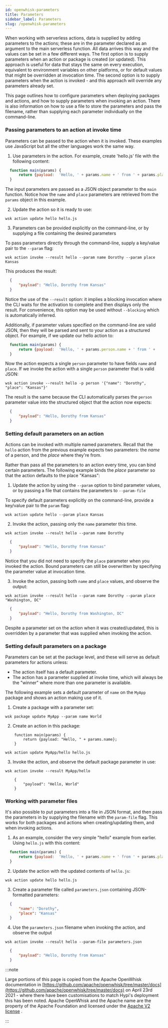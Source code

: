 ```yaml
---
id: openwhisk-parameters
title: Parameters
sidebar_label: Parameters
slug: /openwhisk-parameters
---
```


When working with serverless actions, data is supplied by adding parameters to the actions; these are in the parameter declared as an argument to the main serverless function. All data arrives this way and the values can be set in a few different ways. The first option is to supply parameters when an action or package is created (or updated). This approach is useful for data that stays the same on every execution, equivalent to environment variables on other platforms, or for default values that might be overridden at invocation time. The second option is to supply parameters when the action is invoked - and this approach will override any parameters already set.

This page outlines how to configure parameters when deploying packages and actions, and how to supply parameters when invoking an action. There is also information on how to use a file to store the parameters and pass the filename, rather than supplying each parameter individually on the command-line.

###  Passing parameters to an action at invoke time

Parameters can be passed to the action when it is invoked. These examples use JavaScript but all the other
languages work the same way.

1. Use parameters in the action. For example, create 'hello.js' file with the following content:

```javascript
  function main(params) {
      return {payload:  'Hello, ' + params.name + ' from ' + params.place};
  }
```

The input parameters are passed as a JSON object parameter to the `main` function. Notice how the `name` and `place` parameters are retrieved from the `params` object in this example.

2. Update the action so it is ready to use:

```
wsk action update hello hello.js
```

3. Parameters can be provided explicitly on the command-line, or by supplying a file containing the desired parameters

To pass parameters directly through the command-line, supply a key/value pair to the `--param` flag:
```
wsk action invoke --result hello --param name Dorothy --param place Kansas
```
This produces the result:
```json
  {
      "payload": "Hello, Dorothy from Kansas"
  }
```
Notice the use of the `--result` option: it implies a blocking invocation where the CLI waits for the activation to complete and then displays only the result. For convenience, this option may be used without `--blocking` which is automatically inferred.

Additionally, if parameter values specified on the command-line are valid JSON, then they will be parsed and sent to your action as a structured object. For example, if we update our hello action to:

```javascript
  function main(params) {
      return {payload:  'Hello, ' + params.person.name + ' from ' +                         params.person.place}; 
  }
```
Now the action expects a single `person` parameter to have fields `name` and `place`. If we invoke the action with a single `person` parameter that is valid JSON:
```
wsk action invoke --result hello -p person '{"name": "Dorothy", "place": "Kansas"}'
```
The result is the same because the CLI automatically parses the `person` parameter value into the structured object that the action now expects:

```json
  {
      "payload": "Hello, Dorothy from Kansas"
  }
```

### Setting default parameters on an action

Actions can be invoked with multiple named parameters. Recall that the `hello` action from the previous example expects two parameters: the *name* of a person, and the *place* where they're from.

Rather than pass all the parameters to an action every time, you can bind certain parameters. The following example binds the *place* parameter so that the action defaults to the place "Kansas":

1. Update the action by using the `--param` option to bind parameter values, or by passing a file that contains the parameters to `--param-file` 

To specify default parameters explicitly on the command-line, provide a key/value pair to the `param` flag:
```
wsk action update hello --param place Kansas
```
2. Invoke the action, passing only the `name` parameter this time.
```
wsk action invoke --result hello --param name Dorothy
```
```json
  {
      "payload": "Hello, Dorothy from Kansas"
  }
```

Notice that you did not need to specify the `place` parameter when you invoked the action. Bound parameters can still be overwritten by specifying the parameter value at invocation time.

3. Invoke the action, passing both `name` and `place` values, and observe the output:
```
wsk action invoke --result hello --param name Dorothy --param place "Washington, DC"
```
```json
  {
      "payload": "Hello, Dorothy from Washington, DC"
  }
```

Despite a parameter set on the action when it was created/updated, this is overridden by a parameter that was supplied when invoking the action.

### Setting default parameters on a package

Parameters can be set at the package level, and these will serve as default parameters for actions unless:

- The action itself has a default parameter.
- The action has a parameter supplied at invoke time, which will always be the "winner" where more than one parameter is available.

The following example sets a default parameter of `name` on the `MyApp` package and shows an action making use of it.

1. Create a package with a parameter set:
```
wsk package update MyApp --param name World
```
2. Create an action in this package:
```
    function main(params) {
        return {payload: "Hello, " + params.name};
    }
```
```
wsk action update MyApp/hello hello.js
```
3. Invoke the action, and observe the default package parameter in use:
```
wsk action invoke --result MyApp/hello
```
```
    {
        "payload": "Hello, World"
    }
```
 ### Working with parameter files

It's also possible to put parameters into a file in JSON format, and then pass the parameters in by supplying the filename with the `param-file` flag. This works for both packages and actions when creating/updating them, and when invoking actions.

1. As an example, consider the very simple "hello" example from earlier. Using `hello.js` with this content:
```javascript
  function main(params) {
      return {payload:  'Hello, ' + params.name + ' from ' + params.place};
  }
```
2. Update the action with the updated contents of `hello.js`:
```
wsk action update hello hello.js
```
3. Create a parameter file called `parameters.json` containing JSON-formatted parameters:
```json
  {
      "name": "Dorothy",
      "place": "Kansas"
  }
```
4. Use the `parameters.json` filename when invoking the action, and observe the output
```
wsk action invoke --result hello --param-file parameters.json
```
```json
  {
      "payload": "Hello, Dorothy from Kansas"
  }
```

:::note

Large portions of this page is copied from the Apache OpenWhisk documentation in [https://github.com/apache/openwhisk/tree/master/docs](https://github.com/apache/openwhisk/tree/master/docs) on April 23rd 2021 - where there have been customisations to match Hypi's deployment this has been noted. Apache OpenWhisk and the Apache name are the property of the Apache Foundation and licensed under the [Apache V2 license](https://github.com/apache/openwhisk/blob/master/LICENSE.txt) .

:::